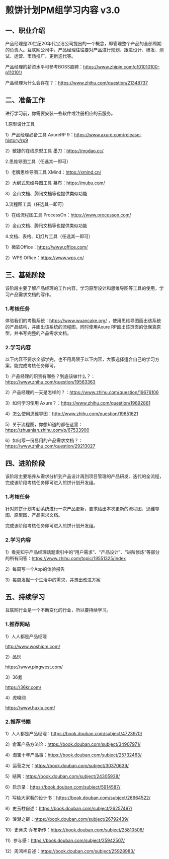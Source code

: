 # 煎饼计划PM组学习内容 v3.0

## 一、职业介绍

产品经理是20世纪20年代宝洁公司提出的一个概念，即管理整个产品的全部周期的负责人。互联网公司中，产品经理往往要对产品进行规划、跟进设计、研发、测试、运营、市场推广、更新迭代等。

产品经理的薪资水平可参考BOSS直聘：https://www.zhipin.com/c101010100-p110101/

产品经理为什么会存在？：https://www.zhihu.com/question/21348737

## 二、准备工作

进行学习前，你需要安装一些软件或注册相应的云服务。

1.原型设计工具 

1）产品经理必备工具 AxureRP 9：https://www.axure.com/release-history/rp9

2）敏捷的在线原型工具 墨刀：https://modao.cc/

2.思维导图工具（任选其一即可）

1）老牌思维导图工具 XMind：https://xmind.cn/

2）大纲式思维导图工具 幕布：https://mubu.com/

3）金山文档、腾讯文档等也提供类似功能

3.流程图工具（任选其一即可）

1）在线流程图工具 ProcessOn：https://www.processon.com/

2）金山文档、腾讯文档等也提供类似功能

4.文档、表格、幻灯片工具（任选其一即可）

1）微软Office：https://www.office.com/

2）WPS Office：https://www.wps.cn/

## 三、基础阶段

该阶段主要了解产品经理的工作内容，学习原型设计和思维导图等工具的使用，学习产品需求文档的写作。

### 1.考核任务

体验我们的考勤系统：https://www.wuancake.org/ ，使用思维导图画出该系统的产品结构，并画出该系统的流程图，同时使用Axure RP画出该页面的低保真原型，并书写完整的产品需求文档。

### 2.学习内容

以下内容不要求全部学完，也不用局限于以下内容，大家选择适合自己的学习方案，能完成考核任务即可。

1）产品经理的职责有哪些？到底该做什么？：https://www.zhihu.com/question/19563363

2）产品经理的一天是怎样的？：https://www.zhihu.com/question/19676106

3）如何学习使用 Axure？：https://www.zhihu.com/question/19892861

4）怎么使用思维导图：http://www.zhihu.com/question/19651621

5）关于流程图，你想知道的都在这里：https://zhuanlan.zhihu.com/p/67533900

6）如何写一份易用的产品需求文档？：https://www.zhihu.com/question/29213027

## 四、进阶阶段

该阶段主要培养从需求分析到产品设计再到项目管理的产品研发、迭代的全流程，完成该阶段考核任务即可进入煎饼计划开发组。

### 1.考核任务

针对煎饼计划考勤系统进行一次产品更新，要求给出本次更新的流程图、思维导图、原型图、产品需求文档。

完成该阶段考核任务即可进入煎饼计划开发组。

### 2.学习内容

1）看完知乎产品经理话题索引中的“用户需求”、“产品设计”、“进阶修炼”等部分的所有问答：https://www.zhihu.com/topic/19551325/index

2）每周写一个App的体验报告

3）每周发掘一个生活中的需求，并想出改进方案

## 五、持续学习

互联网行业是一个不断变化的行业，所以要持续学习。

### 1.推荐网站

1）人人都是产品经理

http://www.woshipm.com/

2）品玩

https://www.pingwest.com/

3）36氪

https://36kr.com/

4）虎嗅网

https://www.huxiu.com/

### 2.推荐书籍

1）人人都是产品经理：https://book.douban.com/subject/4723970/

2）俞军产品方法论：https://book.douban.com/subject/34907971/

4）淘宝十年产品事：https://book.douban.com/subject/25732463/

4）运营之光：https://book.douban.com/subject/30370639/

5）结网：https://book.douban.com/subject/24305938/

6）启示录：https://book.douban.com/subject/5914587/

7）写给大家看的设计书：https://book.douban.com/subject/26664522/

8）史玉柱自述：https://book.douban.com/subject/26257497/

9）浪潮之巅：https://book.douban.com/subject/26792439/

10）史蒂夫·乔布斯传：https://book.douban.com/subject/25810506/

11）参与感：https://book.douban.com/subject/25942507/

12）周鸿祎自述：https://book.douban.com/subject/25928983/







